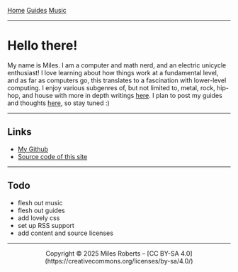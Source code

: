 <title>Miles' Site</title>

[Home](./index.html) [Guides](./guides.html) [Music](./music.html)

---

# Hello there!
My name is Miles. I am a computer and math nerd, and an electric unicycle enthusiast! I love learning about how things work at a fundamental level, and as far as computers go, this translates to a fascination with lower-level computing.
I enjoy various subgenres of, but not limited to, metal, rock, hip-hop, and house with more in depth writings [here](./music.html).
I plan to post my guides and thoughts [here](./blogs.html), so stay tuned :)

---

## Links
* [My Github](https://github.com/RobertsMiles)
* [Source code of this site](https://github.com/RobertsMiles/site)

---

## Todo
* flesh out music
* flesh out guides
* add lovely css
* set up RSS support
* add content and source licenses

---

<p style="text-align: center;">Copyright © 2025 Miles Roberts – [CC BY-SA 4.0](https://creativecommons.org/licenses/by-sa/4.0/)</p>
